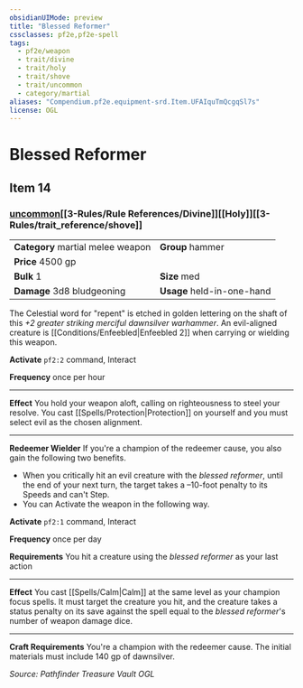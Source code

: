 ```yaml
---
obsidianUIMode: preview
title: "Blessed Reformer"
cssclasses: pf2e,pf2e-spell
tags:
  - pf2e/weapon
  - trait/divine
  - trait/holy
  - trait/shove
  - trait/uncommon
  - category/martial
aliases: "Compendium.pf2e.equipment-srd.Item.UFAIquTmQcgqSl7s"
license: OGL
---
```

# Blessed Reformer
## Item 14
### [uncommon](uncommon.md "Uncommon Rarity Trait")[[3-Rules/Rule References/Divine]][[Holy]][[3-Rules/trait_reference/shove]]

|  |  |
| -- | -- |
| **Category** martial melee weapon | **Group** hammer |
| **Price** 4500 gp |  |
| **Bulk** 1 | **Size** med |
| **Damage** 3d8 bludgeoning  | **Usage** held-in-one-hand |



The Celestial word for "repent" is etched in golden lettering on the shaft of this _+2 greater striking merciful dawnsilver warhammer_. An evil-aligned creature is [[Conditions/Enfeebled|Enfeebled 2]] when carrying or wielding this weapon.

**Activate** `pf2:2` command, Interact

**Frequency** once per hour

* * *

**Effect** You hold your weapon aloft, calling on righteousness to steel your resolve. You cast [[Spells/Protection|Protection]] on yourself and you must select evil as the chosen alignment.

* * *

**Redeemer Wielder** If you're a champion of the redeemer cause, you also gain the following two benefits.

*   When you critically hit an evil creature with the _blessed reformer_, until the end of your next turn, the target takes a –10-foot penalty to its Speeds and can't Step.
*   You can Activate the weapon in the following way.

**Activate** `pf2:1` command, Interact

**Frequency** once per day

**Requirements** You hit a creature using the _blessed reformer_ as your last action

* * *

**Effect** You cast [[Spells/Calm|Calm]] at the same level as your champion focus spells. It must target the creature you hit, and the creature takes a status penalty on its save against the spell equal to the _blessed reformer_'s number of weapon damage dice.

* * *

**Craft Requirements** You're a champion with the redeemer cause. The initial materials must include 140 gp of dawnsilver.

*Source: Pathfinder Treasure Vault*
*OGL*